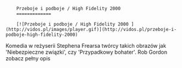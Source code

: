 
        Przeboje i podboje / High Fidelity 2000 
        =============
        
        [![Przeboje i podboje / High Fidelity 2000 ](http://vidos.pl/images/player.gif)](http://vidos.pl/przeboje-i-podboje-high-fidelity-2000)
        
        
 Komedia w reżyserii Stephena Frearsa twórcy takich obrazów jak 'Niebezpieczne związki', czy 'Przypadkowy bohater'. Rob Gordon zobacz pełny opis
    